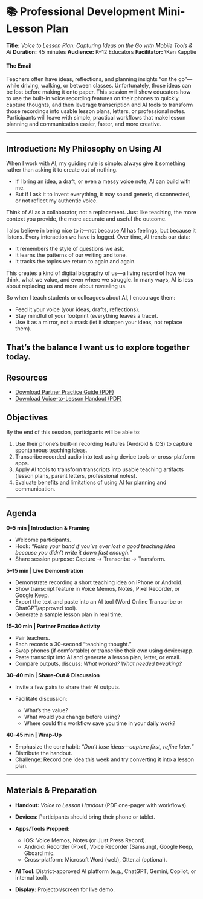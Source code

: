 # 📚 Professional Development Mini-Lesson Plan

**Title:** *Voice to Lesson Plan: Capturing Ideas on the Go with Mobile Tools & AI*
**Duration:** 45 minutes
**Audience:** K–12 Educators
**Facilitator:** \Ken Kapptie

#### The Email

Teachers often have ideas, reflections, and planning insights “on the go”—while driving, walking, or between classes. Unfortunately, those ideas can be lost before making it onto paper. This session will show educators how to use the built-in voice recording features on their phones to quickly capture thoughts, and then leverage transcription and AI tools to transform those recordings into usable lesson plans, letters, or professional notes.
Participants will leave with simple, practical workflows that make lesson planning and communication easier, faster, and more creative.

---

## Introduction: My Philosophy on Using AI

When I work with AI, my guiding rule is simple: always give it something rather than asking it to create out of nothing.

* If I bring an idea, a draft, or even a messy voice note, AI can build with me.
* But if I ask it to invent everything, it may sound generic, disconnected, or not reflect my authentic voice.

Think of AI as a collaborator, not a replacement. Just like teaching, the more context you provide, the more accurate and useful the outcome.

I also believe in being nice to it—not because AI has feelings, but because it listens. Every interaction we have is logged. Over time, AI trends our data:

* It remembers the style of questions we ask.
* It learns the patterns of our writing and tone.
* It tracks the topics we return to again and again.

This creates a kind of digital biography of us—a living record of how we think, what we value, and even where we struggle. In many ways, AI is less about replacing us and more about revealing us.

So when I teach students or colleagues about AI, I encourage them:

* Feed it your voice (your ideas, drafts, reflections).
* Stay mindful of your footprint (everything leaves a trace).
* Use it as a mirror, not a mask (let it sharpen your ideas, not replace them).

That’s the balance I want us to explore together today.
---

## Resources

* [Download Partner Practice Guide (PDF)](https://github.com/kappter/2025PDAITEACH/blob/main/Voice_to_Lesson_Activities.pdf)
* [Download Voice-to-Lesson Handout (PDF)](https://github.com/kappter/2025PDAITEACH/blob/main/Voice_to_Lesson_Handout.pdf)

## Objectives

By the end of this session, participants will be able to:

1. Use their phone’s built-in recording features (Android & iOS) to capture spontaneous teaching ideas.
2. Transcribe recorded audio into text using device tools or cross-platform apps.
3. Apply AI tools to transform transcripts into usable teaching artifacts (lesson plans, parent letters, professional notes).
4. Evaluate benefits and limitations of using AI for planning and communication.

---

## Agenda

**0–5 min | Introduction & Framing**

* Welcome participants.
* Hook: *“Raise your hand if you’ve ever lost a good teaching idea because you didn’t write it down fast enough.”*
* Share session purpose: Capture → Transcribe → Transform.

**5–15 min | Live Demonstration**

* Demonstrate recording a short teaching idea on iPhone or Android.
* Show transcript feature in Voice Memos, Notes, Pixel Recorder, or Google Keep.
* Export the text and paste into an AI tool (Word Online Transcribe or ChatGPT/approved tool).
* Generate a sample lesson plan in real time.

**15–30 min | Partner Practice Activity**

* Pair teachers.
* Each records a 30-second “teaching thought.”
* Swap phones (if comfortable) or transcribe their own using device/app.
* Paste transcript into AI and generate a lesson plan, letter, or email.
* Compare outputs, discuss: *What worked? What needed tweaking?*

**30–40 min | Share-Out & Discussion**

* Invite a few pairs to share their AI outputs.
* Facilitate discussion:

  * What’s the value?
  * What would you change before using?
  * Where could this workflow save you time in your daily work?

**40–45 min | Wrap-Up**

* Emphasize the core habit: *“Don’t lose ideas—capture first, refine later.”*
* Distribute the handout.
* Challenge: Record one idea this week and try converting it into a lesson plan.

---

## Materials & Preparation

* **Handout:** *Voice to Lesson Handout* (PDF one-pager with workflows).
* **Devices:** Participants should bring their phone or tablet.
* **Apps/Tools Prepped:**

  * iOS: Voice Memos, Notes (or Just Press Record).
  * Android: Recorder (Pixel), Voice Recorder (Samsung), Google Keep, Gboard mic.
  * Cross-platform: Microsoft Word (web), Otter.ai (optional).
* **AI Tool:** District-approved AI platform (e.g., ChatGPT, Gemini, Copilot, or internal tool).
* **Display:** Projector/screen for live demo.
